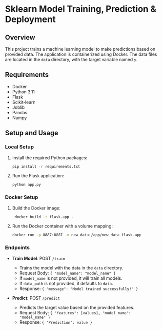 # Sklearn Model Training, Prediction & Deployment

## Overview
This project trains a machine learning model to make predictions based on provided data. 
The application is containerized using Docker. The data files are located in the `data` directory, 
with the target variable named `y`.

## Requirements
- Docker
- Python 3.11
- Flask
- Scikit-learn
- Joblib
- Pandas
- Numpy

## Setup and Usage

### Local Setup
1. Install the required Python packages:
    ```sh
    pip install -r requirements.txt
    ```

2. Run the Flask application:
    ```sh
    python app.py
    ```

### Docker Setup
1. Build the Docker image:
    ```sh
     docker build -t flask-app .   
    ```

2. Run the Docker container with a volume mapping:
    ```sh
    docker run -p 8887:8887 -v new_data:/app/new_data flask-app
    ```

### Endpoints

- **Train Model**: POST `/train`
    - Trains the model with the data in the `data` directory.
    - Request Body: `{ "model_name": "model_name" }`
    - If `model_name` is not provided, it will train all models.
    - If `data_path` is not provided, it defaults to `data`.
    - Response: `{ "message": "Model trained successfully!" }`

- **Predict**: POST `/predict`
    - Predicts the target value based on the provided features.
    - Request Body: `{ "features": [values], "model_name": "model_name" }`
    - Response: `{ "Prediction": value }`